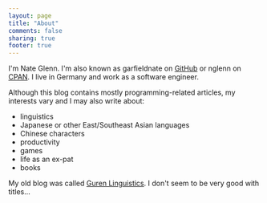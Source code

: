 ```yaml
---
layout: page
title: "About"
comments: false
sharing: true
footer: true
---
```


I'm Nate Glenn. I'm also known as garfieldnate on [GitHub](https://github.com/garfieldnate) or nglenn on [CPAN](https://metacpan.org/author/NGLENN). I live in Germany and work as a software engineer.

Although this blog contains mostly programming-related articles, my interests vary and I may also write about:

- linguistics
- Japanese or other East/Southeast Asian languages
- Chinese characters
- productivity
- games
- life as an ex-pat
- books

My old blog was called [Guren Linguistics](http://gurenlinguistics.blogspot.com/). I don't seem to be very good with titles...
